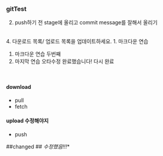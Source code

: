 ### gitTest

2. push하기 전 stage에 올리고 commit message를 잘해서 올리기
<br>
4. 다운로드 목록/ 업로드 목록을 업데이트하세요.
1. 마크다운 연습



1. 마크다운 연습 두번째
4. 마지막 연습
오타수정 완료했습니다!
다시 완료
<br>

#### download
- pull
- fetch

#### upload **수정해야지**
* push


##changed ## *수정했음!!!**
